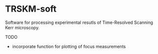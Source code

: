 # TRSKM-soft
Software for processing experimental resutls of Time-Resolved Scanning Kerr microscopy.


TODO
  - incorporate function for plotting of focus measurements